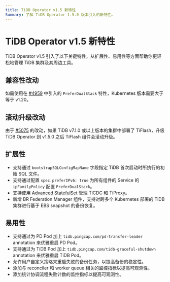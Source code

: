 ```yaml
---
title: TiDB Operator v1.5 新特性
Summary: 了解 TiDB Operator 1.5.0 版本引入的新特性。
---
```


# TiDB Operator v1.5 新特性

TiDB Operator v1.5 引入了以下关键特性，从扩展性、易用性等方面帮助你更轻松地管理 TiDB 集群及其周边工具。

## 兼容性改动

如需使用在 [#4959](https://github.com/pingcap/tidb-operator/pull/4959) 中引入的 `PreferDualStack` 特性，Kubernetes 版本需要大于等于 v1.20。

## 滚动升级改动

由于 [#5075](https://github.com/pingcap/tidb-operator/pull/5075) 的改动，如果 TiDB v7.1.0 或以上版本的集群中部署了 TiFlash，升级 TiDB Operator 到 v1.5.0 之后 TiFlash 组件会滚动升级。

## 扩展性

- 支持通过 `bootstrapSQLConfigMapName` 字段指定 TiDB 首次启动时所执行的初始 SQL 文件。
- 支持通过配置 `spec.preferIPv6: true` 为所有组件的 Service 的 `ipFamilyPolicy` 配置 `PreferDualStack`。
- 支持使用 [Advanced StatefulSet](advanced-statefulset.md) 管理 TiCDC 和 TiProxy。
- 新增 BR Federation Manager 组件，支持对跨多个 Kubernetes 部署的 TiDB 集群进行基于 EBS snapshot 的备份恢复。

## 易用性

- 支持通过为 PD Pod 加上 `tidb.pingcap.com/pd-transfer-leader` annotation 来优雅重启 PD Pod。
- 支持通过为 TiDB Pod 加上 `tidb.pingcap.com/tidb-graceful-shutdown` annotation 来优雅重启 TiDB Pod。
- 允许用户自定义策略来重启失败的备份任务，以提高备份的稳定性。
- 添加与 reconciler 和 worker queue 相关的监控指标以提高可观测性。
- 添加统计协调流程失败计数的监控指标以提高可观测性。
